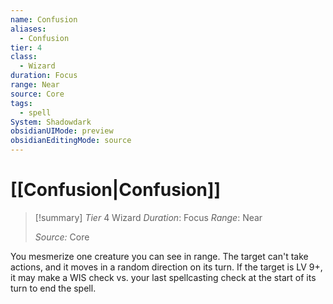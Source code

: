 ```yaml
---
name: Confusion
aliases:
  - Confusion
tier: 4
class:
  - Wizard
duration: Focus
range: Near
source: Core
tags:
  - spell
System: Shadowdark
obsidianUIMode: preview
obsidianEditingMode: source
---
```

# [[Confusion|Confusion]]

>[!summary]
> *Tier* 4
> Wizard
> *Duration*: Focus
> *Range*: Near
> 
> *Source:* Core

You mesmerize one creature you can see in range. The target can't take actions, and it moves in a random direction on its turn. If the target is LV 9+, it may make a WIS check vs. your last spellcasting check at the start of its turn to end the spell.



